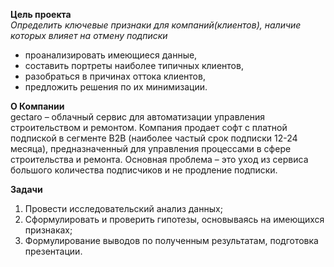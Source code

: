 

**Цель проекта**  
*Определить ключевые признаки для компаний(клиентов), наличие которых влияет на отмену подписки*

- проанализировать имеющиеся данные, 
- составить портреты наиболее типичных клиентов, 
- разобраться в причинах оттока клиентов, 
- предложить решения по их минимизации. 

**О Компании**  
gectaro – облачный сервис для автоматизации управления строительством и ремонтом.
Компания продает софт с платной подпиской в сегменте B2B (наиболее частый срок подписки 12-24 месяца), предназначенный для управления процессами в сфере строительства и ремонта.
Основная проблема – это уход из сервиса большого количества подписчиков и не продление подписки.
 
**Задачи**
1. Провести исследовательский анализ данных;
2. Сформулировать и проверить гипотезы, основываясь на имеющихся признаках;
3. Формулирование выводов по полученным результатам, подготовка презентации.
